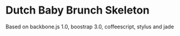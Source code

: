 Dutch Baby Brunch Skeleton
==========================

Based on backbone.js 1.0, boostrap 3.0, coffeescript, stylus and jade